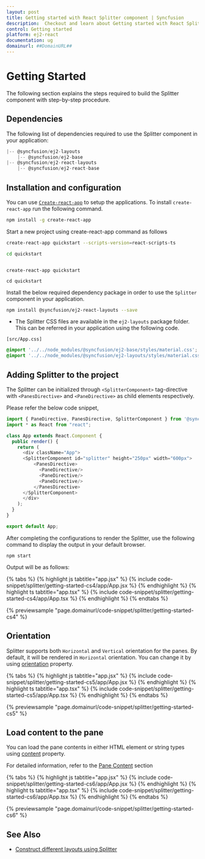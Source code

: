 ```yaml
---
layout: post
title: Getting started with React Splitter component | Syncfusion
description:  Checkout and learn about Getting started with React Splitter component of Syncfusion Essential JS 2 and more details.
control: Getting started 
platform: ej2-react
documentation: ug
domainurl: ##DomainURL##
---
```


# Getting Started

The following section explains the steps required to build the Splitter component with step-by-step procedure.

## Dependencies

The following list of dependencies required to use the Splitter component in your application:

```js
|-- @syncfusion/ej2-layouts
    |-- @syncfusion/ej2-base
|-- @syncfusion/ej2-react-layouts
    |-- @syncfusion/ej2-react-base

```

## Installation and configuration

You can use [`Create-react-app`](https://github.com/facebookincubator/create-react-app) to setup the applications.
To install `create-react-app` run the following command.

```bash
npm install -g create-react-app
```

Start a new project using create-react-app command as follows

<div class='tsx'>

```bash
create-react-app quickstart --scripts-version=react-scripts-ts

cd quickstart

```

</div>

<div class='jsx'>

```

create-react-app quickstart

cd quickstart

```

</div>

Install the below required dependency package in order to use the `Splitter` component in your application.

```bash
npm install @syncfusion/ej2-react-layouts --save
```

* The Splitter CSS files are available in the `ej2-layouts` package folder.
This can be referred in your application using the following code.

`[src/App.css]`

```css
@import '../../node_modules/@syncfusion/ej2-base/styles/material.css';
@import '../../node_modules/@syncfusion/ej2-layouts/styles/material.css';
```

## Adding Splitter to the project

The Splitter can be initialized through `<SplitterComponent>` tag-directive with `<PanesDirective>` and `<PaneDirective>` as child elements respectively.

Please refer the below code snippet,



```ts
import { PaneDirective, PanesDirective, SplitterComponent } from '@syncfusion/ej2-react-layouts';
import * as React from "react";

class App extends React.Component {
  public render() {
    return (
      <div className="App">
      <SplitterComponent id="splitter" height="250px" width="600px">
          <PanesDirective>
            <PaneDirective/>
            <PaneDirective/>
            <PaneDirective/>
          </PanesDirective>
      </SplitterComponent>
      </div>
    );
  }
}

export default App;

```



After completing the configurations to render the Splitter, use the following command to display the output in your default browser.

```
npm start
```

Output will be as follows:

{% tabs %}
{% highlight js tabtitle="app.jsx" %}
{% include code-snippet/splitter/getting-started-cs4/app/App.jsx %}
{% endhighlight %}
{% highlight ts tabtitle="app.tsx" %}
{% include code-snippet/splitter/getting-started-cs4/app/App.tsx %}
{% endhighlight %}
{% endtabs %}

 {% previewsample "page.domainurl/code-snippet/splitter/getting-started-cs4" %}

## Orientation

Splitter supports both `Horizontal` and `Vertical` orientation for the panes. By default, it will be rendered in `Horizontal` orientation. You can change it by using [orientation](https://ej2.syncfusion.com/react/documentation/api/splitter#orientation) property.

{% tabs %}
{% highlight js tabtitle="app.jsx" %}
{% include code-snippet/splitter/getting-started-cs5/app/App.jsx %}
{% endhighlight %}
{% highlight ts tabtitle="app.tsx" %}
{% include code-snippet/splitter/getting-started-cs5/app/App.tsx %}
{% endhighlight %}
{% endtabs %}

 {% previewsample "page.domainurl/code-snippet/splitter/getting-started-cs5" %}

## Load content to the pane

You can load the pane contents in either HTML element or string types using [content](https://ej2.syncfusion.com/react/documentation/api/splitter/panePropertiesModel/#content) property.

For detailed information, refer to the [Pane Content](./pane-content/) section

{% tabs %}
{% highlight js tabtitle="app.jsx" %}
{% include code-snippet/splitter/getting-started-cs6/app/App.jsx %}
{% endhighlight %}
{% highlight ts tabtitle="app.tsx" %}
{% include code-snippet/splitter/getting-started-cs6/app/App.tsx %}
{% endhighlight %}
{% endtabs %}

 {% previewsample "page.domainurl/code-snippet/splitter/getting-started-cs6" %}

## See Also

* [Construct different layouts using Splitter](different-layouts)